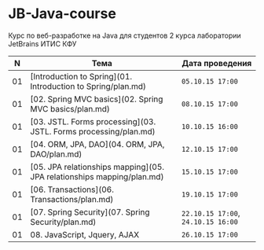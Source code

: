 # JB-Java-course
Курс по веб-разработке на Java для студентов 2 курса лаборатории JetBrains ИТИС КФУ

N | Тема | Дата проведения
--- | ------------ | -------------
01 | [Introduction to Spring](01. Introduction to Spring/plan.md) | `05.10.15 17:00`
01 |[02. Spring MVC basics](02. Spring MVC basics/plan.md) | `08.10.15 17:00`
01 |[03. JSTL. Forms processing](03. JSTL. Forms processing/plan.md) | `10.10.15 16:00`
01 |[04. ORM, JPA, DAO](04. ORM, JPA, DAO/plan.md) | `12.10.15 17:00`
01 |[05. JPA relationships mapping](05. JPA relationships mapping/plan.md) | `15.10.15 17:00`
01 |[06. Transactions](06. Transactions/plan.md) | `19.10.15 17:00`
01 |[07. Spring Security](07. Spring Security/plan.md) | `22.10.15 17:00`, `24.10.15 16:00`
01 |08. JavaScript, Jquery, AJAX | `26.10.15 17:00`
